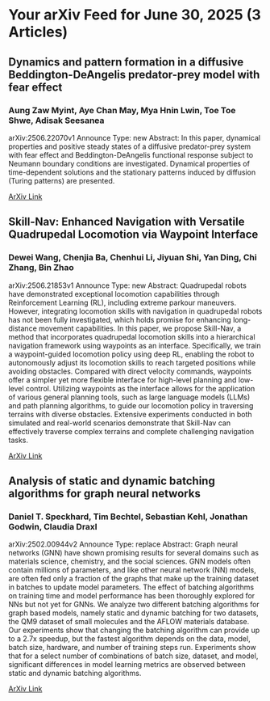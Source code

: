 <h1>Your arXiv Feed for June 30, 2025 (3 Articles)</h1>
<h2>Dynamics and pattern formation in a diffusive Beddington-DeAngelis predator-prey model with fear effect</h2>
<h3>Aung Zaw Myint, Aye Chan May, Mya Hnin Lwin, Toe Toe Shwe, Adisak Seesanea</h3>
<p>arXiv:2506.22070v1 Announce Type: new 
Abstract: In this paper, dynamical properties and positive steady states of a diffusive predator-prey system with fear effect and Beddington-DeAngelis functional response subject to Neumann boundary conditions are investigated. Dynamical properties of time-dependent solutions and the stationary patterns induced by diffusion (Turing patterns) are presented.</p>
<a href='https://arxiv.org/abs/2506.22070'>ArXiv Link</a>

<h2>Skill-Nav: Enhanced Navigation with Versatile Quadrupedal Locomotion via Waypoint Interface</h2>
<h3>Dewei Wang, Chenjia Ba, Chenhui Li, Jiyuan Shi, Yan Ding, Chi Zhang, Bin Zhao</h3>
<p>arXiv:2506.21853v1 Announce Type: new 
Abstract: Quadrupedal robots have demonstrated exceptional locomotion capabilities through Reinforcement Learning (RL), including extreme parkour maneuvers. However, integrating locomotion skills with navigation in quadrupedal robots has not been fully investigated, which holds promise for enhancing long-distance movement capabilities. In this paper, we propose Skill-Nav, a method that incorporates quadrupedal locomotion skills into a hierarchical navigation framework using waypoints as an interface. Specifically, we train a waypoint-guided locomotion policy using deep RL, enabling the robot to autonomously adjust its locomotion skills to reach targeted positions while avoiding obstacles. Compared with direct velocity commands, waypoints offer a simpler yet more flexible interface for high-level planning and low-level control. Utilizing waypoints as the interface allows for the application of various general planning tools, such as large language models (LLMs) and path planning algorithms, to guide our locomotion policy in traversing terrains with diverse obstacles. Extensive experiments conducted in both simulated and real-world scenarios demonstrate that Skill-Nav can effectively traverse complex terrains and complete challenging navigation tasks.</p>
<a href='https://arxiv.org/abs/2506.21853'>ArXiv Link</a>

<h2>Analysis of static and dynamic batching algorithms for graph neural networks</h2>
<h3>Daniel T. Speckhard, Tim Bechtel, Sebastian Kehl, Jonathan Godwin, Claudia Draxl</h3>
<p>arXiv:2502.00944v2 Announce Type: replace 
Abstract: Graph neural networks (GNN) have shown promising results for several domains such as materials science, chemistry, and the social sciences. GNN models often contain millions of parameters, and like other neural network (NN) models, are often fed only a fraction of the graphs that make up the training dataset in batches to update model parameters. The effect of batching algorithms on training time and model performance has been thoroughly explored for NNs but not yet for GNNs. We analyze two different batching algorithms for graph based models, namely static and dynamic batching for two datasets, the QM9 dataset of small molecules and the AFLOW materials database. Our experiments show that changing the batching algorithm can provide up to a 2.7x speedup, but the fastest algorithm depends on the data, model, batch size, hardware, and number of training steps run. Experiments show that for a select number of combinations of batch size, dataset, and model, significant differences in model learning metrics are observed between static and dynamic batching algorithms.</p>
<a href='https://arxiv.org/abs/2502.00944'>ArXiv Link</a>

